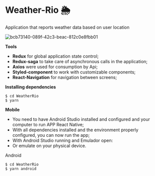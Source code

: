 # Weather-Rio :sun_behind_rain_cloud:
Application that reports weather data based on user location

![bcb73140-089f-42c3-beac-812c0e8fbb01](https://user-images.githubusercontent.com/50254416/114331222-f1506e80-9b19-11eb-8349-a665d7e4c04e.jpg)


**Tools**
- **Redux** for global application state control;
- **Redux-saga** to take care of asynchronous calls in the application;
- **Axios** were used for consumption by Api;
- **Styled-component** to work with customizable components;
- **React-Navigation** for navigation between screens;

**Installing dependencies**

```
$ cd WeatherRio 
$ yarn 
```

**Mobile**
- You need to have Android Studio installed and configured and your computer to run APP React Native;
- With all dependencies installed and the environment properly configured, you can now run the app;
- With Android Studio running and Emulador open:
- Or emulate on your physical device.

Android

```
$ cd WeatherRio 
$ yarn android 
```


